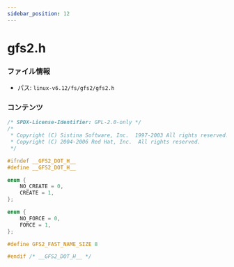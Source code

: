 ```yaml
---
sidebar_position: 12
---
```

# gfs2.h

### ファイル情報

- パス: `linux-v6.12/fs/gfs2/gfs2.h`

### コンテンツ

```h
/* SPDX-License-Identifier: GPL-2.0-only */
/*
 * Copyright (C) Sistina Software, Inc.  1997-2003 All rights reserved.
 * Copyright (C) 2004-2006 Red Hat, Inc.  All rights reserved.
 */

#ifndef __GFS2_DOT_H__
#define __GFS2_DOT_H__

enum {
	NO_CREATE = 0,
	CREATE = 1,
};

enum {
	NO_FORCE = 0,
	FORCE = 1,
};

#define GFS2_FAST_NAME_SIZE 8

#endif /* __GFS2_DOT_H__ */


```
